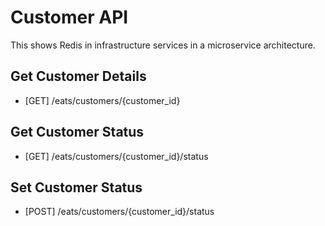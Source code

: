 # Customer API
This shows Redis in infrastructure services in a microservice architecture.

## Get Customer Details
- [GET] /eats/customers/{customer_id}

## Get Customer Status
- [GET] /eats/customers/{customer_id}/status

## Set Customer Status
- [POST] /eats/customers/{customer_id}/status
